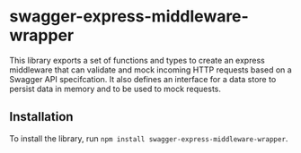 # swagger-express-middleware-wrapper
This library exports a set of functions and types to create an express middleware that can validate and mock incoming HTTP requests based on a Swagger API specifcation. It also defines an interface for a data store to persist data in memory and to be used to mock requests.
## Installation
To install the library, run `npm install swagger-express-middleware-wrapper`.
